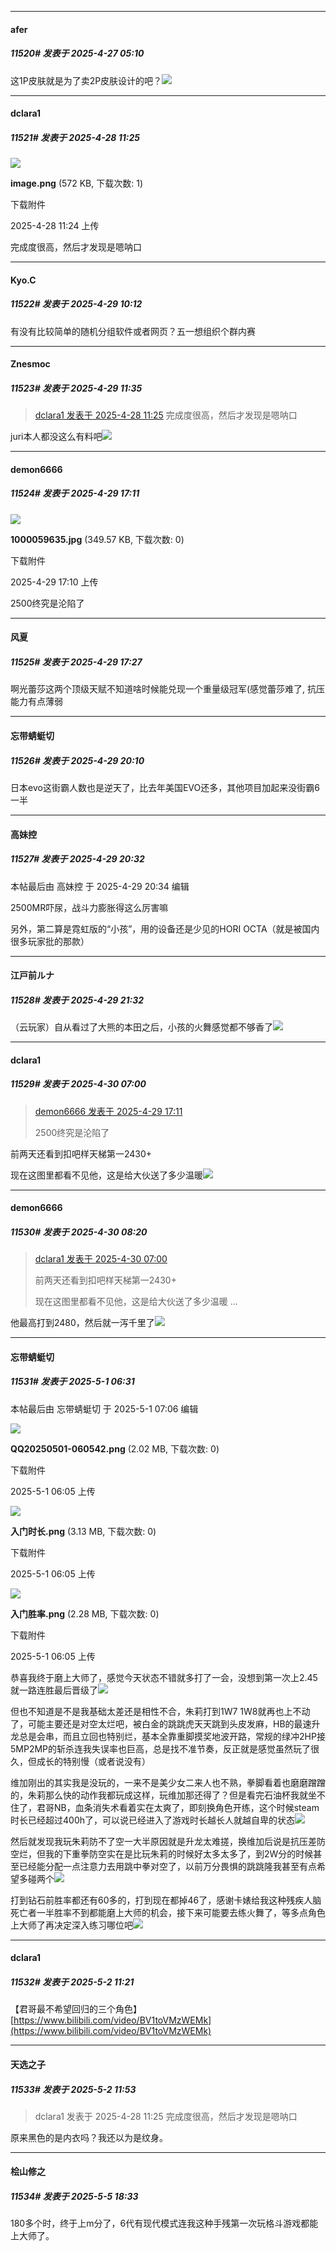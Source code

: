 ﻿
*****

####  afer  
##### 11520#       发表于 2025-4-27 05:10

这1P皮肤就是为了卖2P皮肤设计的吧？<img src="https://static.stage1st.com/image/smiley/face2017/067.png" referrerpolicy="no-referrer">


*****

####  dclara1  
##### 11521#       发表于 2025-4-28 11:25

<img src="https://img.stage1st.com/forum/202504/28/112450j8mgg7xzgjdch0ee.png" referrerpolicy="no-referrer">

<strong>image.png</strong> (572 KB, 下载次数: 1)

下载附件

2025-4-28 11:24 上传

完成度很高，然后才发现是嗯呐口

*****

####  Kyo.C  
##### 11522#       发表于 2025-4-29 10:12

有没有比较简单的随机分组软件或者网页？五一想组织个群内赛

*****

####  Znesmoc  
##### 11523#       发表于 2025-4-29 11:35

<blockquote><a href="httphttps://stage1st.com/2b/forum.php?mod=redirect&amp;goto=findpost&amp;pid=67762803&amp;ptid=2139166" target="_blank">dclara1 发表于 2025-4-28 11:25</a>
完成度很高，然后才发现是嗯呐口</blockquote>
juri本人都没这么有料吧<img src="https://static.stage1st.com/image/smiley/face2017/067.png" referrerpolicy="no-referrer">

*****

####  demon6666  
##### 11524#       发表于 2025-4-29 17:11

<img src="https://img.stage1st.com/forum/202504/29/171047uo63a66nlzw6akyn.jpg" referrerpolicy="no-referrer">

<strong>1000059635.jpg</strong> (349.57 KB, 下载次数: 0)

下载附件

2025-4-29 17:10 上传

2500终究是沦陷了

*****

####  风夏  
##### 11525#       发表于 2025-4-29 17:27

啊光蕾莎这两个顶级天赋不知道啥时候能兑现一个重量级冠军(感觉蕾莎难了, 抗压能力有点薄弱

*****

####  忘带蜻蜓切  
##### 11526#       发表于 2025-4-29 20:10

日本evo这街霸人数也是逆天了，比去年美国EVO还多，其他项目加起来没街霸6一半

*****

####  高妹控  
##### 11527#       发表于 2025-4-29 20:32

 本帖最后由 高妹控 于 2025-4-29 20:34 编辑 

2500MR吓尿，战斗力膨胀得这么厉害嘛

另外，第二算是霓虹版的“小孩”，用的设备还是少见的HORI OCTA（就是被国内很多玩家批的那款）

*****

####  江戸前ルナ  
##### 11528#       发表于 2025-4-29 21:32

（云玩家）自从看过了大熊的本田之后，小孩的火舞感觉都不够香了<img src="https://static.stage1st.com/image/smiley/face2017/053.png" referrerpolicy="no-referrer">

*****

####  dclara1  
##### 11529#       发表于 2025-4-30 07:00

<blockquote><a href="httphttps://stage1st.com/2b/forum.php?mod=redirect&amp;goto=findpost&amp;pid=67766526&amp;ptid=2139166" target="_blank">demon6666 发表于 2025-4-29 17:11</a>

2500终究是沦陷了</blockquote>
前两天还看到扣吧样天梯第一2430+

现在这图里都看不见他，这是给大伙送了多少温暖<img src="https://static.stage1st.com/image/smiley/face2017/044.png" referrerpolicy="no-referrer">

*****

####  demon6666  
##### 11530#       发表于 2025-4-30 08:20

<blockquote><a href="httphttps://stage1st.com/2b/forum.php?mod=redirect&amp;goto=findpost&amp;pid=67768193&amp;ptid=2139166" target="_blank">dclara1 发表于 2025-4-30 07:00</a>

前两天还看到扣吧样天梯第一2430+

现在这图里都看不见他，这是给大伙送了多少温暖 ...</blockquote>
他最高打到2480，然后就一泻千里了<img src="https://static.stage1st.com/image/smiley/face2017/044.png" referrerpolicy="no-referrer">

*****

####  忘带蜻蜓切  
##### 11531#       发表于 2025-5-1 06:31

 本帖最后由 忘带蜻蜓切 于 2025-5-1 07:06 编辑 

<img src="https://img.stage1st.com/forum/202505/01/060548yx2si0zi2s68f6hb.png" referrerpolicy="no-referrer">

<strong>QQ20250501-060542.png</strong> (2.02 MB, 下载次数: 0)

下载附件

2025-5-1 06:05 上传

<img src="https://img.stage1st.com/forum/202505/01/060525uqf7wy0txtedmmed.png" referrerpolicy="no-referrer">

<strong>入门时长.png</strong> (3.13 MB, 下载次数: 0)

下载附件

2025-5-1 06:05 上传

<img src="https://img.stage1st.com/forum/202505/01/060523fvqsze100hhhfetq.png" referrerpolicy="no-referrer">

<strong>入门胜率.png</strong> (2.28 MB, 下载次数: 0)

下载附件

2025-5-1 06:05 上传

恭喜我终于磨上大师了，感觉今天状态不错就多打了一会，没想到第一次上2.45就一路连胜最后晋级了<img src="https://static.stage1st.com/image/smiley/face2017/033.png" referrerpolicy="no-referrer">

但也不知道是不是我基础太差还是相性不合，朱莉打到1W7 1W8就再也上不动了，可能主要还是对空太烂吧，被白金的跳跳虎天天跳到头皮发麻，HB的最速升龙总是会串，而且立回也特别烂，基本全靠重脚摸奖地波开路，常规的绿冲2HP接5MP2MP的斩杀连我失误率也巨高，总是找不准节奏，反正就是感觉虽然玩了很久，但成长的特别慢（或者说没有）

维加刚出的其实我是没玩的，一来不是美少女二来人也不熟，拳脚看着也磨磨蹭蹭的，朱莉那么快的动作我都玩成这样，玩维加那还得了？但是看完石油杯我就坐不住了，君哥NB，血条消失术看着实在太爽了，即刻换角色开练，这个时候steam时长已经超过400h了，可以说已经进入了游戏时长越长人就越自卑的状态<img src="https://static.stage1st.com/image/smiley/face2017/044.png" referrerpolicy="no-referrer">

然后就发现我玩朱莉防不了空一大半原因就是升龙太难搓，换维加后说是抗压差防空烂，但我的下重拳防空实在是比玩朱莉的时候好太多太多了，到2W分的时候甚至已经能分配一点注意力去用跳中拳对空了，以前万分畏惧的跳跳隆我甚至有点希望多碰两个<img src="https://static.stage1st.com/image/smiley/face2017/044.png" referrerpolicy="no-referrer">

打到钻石前胜率都还有60多的，打到现在都掉46了，感谢卡婊给我这种残疾人脑死亡者一半胜率不到都能磨上大师的机会，接下来可能要去练火舞了，等多点角色上大师了再决定深入练习哪位吧<img src="https://static.stage1st.com/image/smiley/face2017/045.png" referrerpolicy="no-referrer">

*****

####  dclara1  
##### 11532#       发表于 2025-5-2 11:21

【君哥最不希望回归的三个角色】 [https://www.bilibili.com/video/BV1toVMzWEMk](https://www.bilibili.com/video/BV1toVMzWEMk)

*****

####  天选之子  
##### 11533#       发表于 2025-5-2 11:53

<blockquote>dclara1 发表于 2025-4-28 11:25
完成度很高，然后才发现是嗯呐口</blockquote>
原来黑色的是内衣吗？我还以为是纹身。

*****

####  桧山修之  
##### 11534#       发表于 2025-5-5 18:33

180多个时，终于上m分了，6代有现代模式连我这种手残第一次玩格斗游戏都能上大师了。

